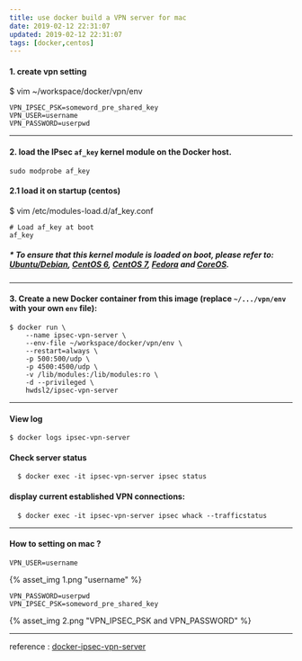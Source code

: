 ```yaml
---
title: use docker build a VPN server for mac
date: 2019-02-12 22:31:07
updated: 2019-02-12 22:31:07
tags: [docker,centos]
---
```


#### 1. create vpn setting
$ vim ~/workspace/docker/vpn/env

```
VPN_IPSEC_PSK=someword_pre_shared_key
VPN_USER=username
VPN_PASSWORD=userpwd
```
<!--more-->

---

#### 2. load the IPsec `af_key` kernel module on the Docker host.

```
sudo modprobe af_key
```

#### 2.1 load it on startup (centos)
$ vim /etc/modules-load.d/af_key.conf
```
# Load af_key at boot
af_key
```

##### * To ensure that this kernel module is loaded on boot, please refer to: [Ubuntu/Debian](https://help.ubuntu.com/community/Loadable_Modules), [CentOS 6](https://access.redhat.com/documentation/en-us/red_hat_enterprise_linux/6/html/deployment_guide/sec-persistent_module_loading), [CentOS 7](https://access.redhat.com/documentation/en-US/Red_Hat_Enterprise_Linux/7/html/Kernel_Administration_Guide/sec-Persistent_Module_Loading.html), [Fedora](https://docs.fedoraproject.org/en-US/fedora/f28/system-administrators-guide/kernel-module-driver-configuration/Working_with_Kernel_Modules/index.html#sec-Persistent_Module_Loading) and [CoreOS](https://coreos.com/os/docs/latest/other-settings.html).

---

#### 3. Create a new Docker container from this image (replace `~/.../vpn/env` with your own `env` file):

```
$ docker run \
    --name ipsec-vpn-server \
    --env-file ~/workspace/docker/vpn/env \
    --restart=always \
    -p 500:500/udp \
    -p 4500:4500/udp \
    -v /lib/modules:/lib/modules:ro \
    -d --privileged \
    hwdsl2/ipsec-vpn-server
```
---

#### View log
```
$ docker logs ipsec-vpn-server
```

#### Check server status
```
  $ docker exec -it ipsec-vpn-server ipsec status
```

#### display current established VPN connections:
```
  $ docker exec -it ipsec-vpn-server ipsec whack --trafficstatus
```

---

#### How to setting on mac ?
```
VPN_USER=username
```
{% asset_img 1.png "username" %}

```
VPN_PASSWORD=userpwd
VPN_IPSEC_PSK=someword_pre_shared_key
```
{% asset_img 2.png "VPN_IPSEC_PSK and VPN_PASSWORD" %}

---

reference :
[docker-ipsec-vpn-server](https://github.com/hwdsl2/docker-ipsec-vpn-server/blob/master/README.md)
